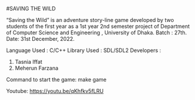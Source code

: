 #SAVING THE WILD

“Saving the Wild” is an adventure story-line game developed by two students of the first year as a 1st year 2nd semester project of Department of Computer Science and Engineering , University of Dhaka. Batch : 27th. 
Date: 31st December, 2022. 

Language Used : C/C++ 
Library Used : SDL/SDL2 
Developers : 
1. Tasnia Iffat
2. Meherun Farzana

Command to start the game: make game

Youtube: https://youtu.be/qKhfkv5fLRU 
